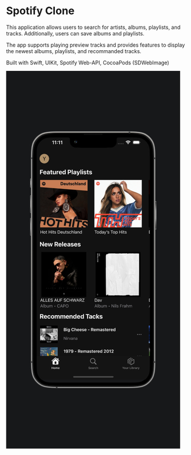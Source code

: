 <h1>Spotify Clone</h1>
<p>This application allows users to search for artists, albums, playlists, and tracks. Additionally, users can save albums and playlists.</p>
<p>The app supports playing preview tracks and provides features to display the newest albums, playlists, and recommanded tracks.</p>

Built with Swift, UIKit, Spotify Web-API, CocoaPods (SDWebImage)

![home_screen](https://github.com/BearyCode/spotifyclone/blob/main/SpotifyClone_Screenshots_Frame/image1%202.jpeg?raw=true)
